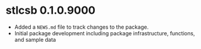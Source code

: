 # stlcsb 0.1.0.9000

* Added a `NEWS.md` file to track changes to the package.
* Initial package development including package infrastructure, functions, and sample data

